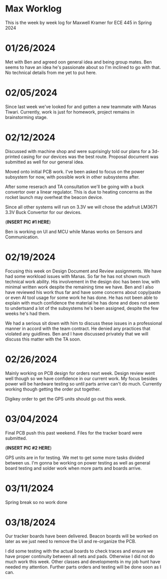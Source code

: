 
# Max Worklog

This is the week by week log for Maxwell Kramer for ECE 445 in Spring 2024

# 01/26/2024

Met with Ben and agreed oon general idea and being group mates. Ben seems to have an idea he's passionate about so I'm inclined to go with that. No technical details from me yet to put here.

# 02/05/2024

Since last week we've looked for and gotten a new teammate with Manas Tiwari. Currently, work is just for homework, project remains in brainstorming stage.

# 02/12/2024

Discussed with machine shop and were suprisingly told our plans for a 3d-printed casing for our devices was the best route. Proposal document was submitted as well for our general idea.

Moved onto initial PCB work. I've been asked to focus on the power subsystem for now, with possible work in other subsystems after.

After some reserach and TA consultation we'll be going with a buck convertor over a linear regulator. This is due to heating concerns as the rocket launch may overheat the beacon device.

Since all other systems will run on 3.3V we will chose the adafruit LM3671 3.3V Buck Convertor for our devices.

(**INSERT PIC #1 HERE**)

Ben is working on UI and MCU while Manas works on Sensors and Communication.

# 02/19/2024

Focusing this week on Design Document and Review assignments. We have had some workload issues with Manas. So far he has not shown much technical work ability. His involvement in the design doc has been low, with minimal written work despite the remaining time we have. Ben and I also have reviewed his work thus far and have some concerns about copy/paste or even AI tool usage for some work he has done. He has not been able to explain with much confidence the material he has done and does not seem to undertsand a lot of the subsystems he's been assigned, despite the few weeks he's had them.

We had a serious sit down with him to discuss these issues in a professional manner in accord with the team contract. He denied any practices that violated any guidlines. Ben and I have discussed privately that we will discuss this matter with the TA soon.

# 02/26/2024

Mainly working on PCB design for orders next week. Design review went well though so we have confidence in our current work. My focus besides power will be hardware testing so until parts arrive can't do much. Currently working though getting the order put together. 

Digikey order to get the GPS units should go out this week.

# 03/04/2024

Final PCB push this past weekend. Files for the tracker board were submitted.

(**INSERT PIC #2 HERE**)

GPS units are in for testing. We met to get some more tasks divided between us. I'm gonna be working on power testing as well as general board testing and solder work when more parts and boards arrive.

# 03/11/2024

Spring break so no work done

# 03/18/2024

Our tracker boards have been delivered. Beacon boards will be worked on later as we just need to remove the UI and re-organize the PCB.

I did some testing with the actual boards to check traces and ensure we have proper continuity between all nets and pads. Otherwise I did not do much work this week. Other classes and developments in my job hunt have needed my attention. Further parts orders and testing will be done soon as I can.


